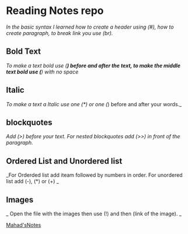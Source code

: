 # Reading Notes repo

_In the basic syntax I learned how to create a header using (#), how to create paragraph, to break link you use (br)._

## Bold Text 
  

_To make a text bold use (**) before and after the text, to make the middle text bold use (**) with no space_


## Italic
  

_To make a text a Italic use one (*) or one (_) before and after your words._
  
  
  ## blockquotes
    
  
  _Add (>) before your text. For nested blockquotes add (>>) in front of the paragraph._
    
  
  ## Ordered List and Unordered list
    
  
  _For Orderded list add iteam followed by numbers in order. For unordered list add (-), (*) or (+) _
  
  ## Images 
  
  _ Open the file with the images then use (!) and then (link of the image). _
  
  [Mahad'sNotes](https://mmahad865.github.io/reading-notes/class2notes)
  
   
